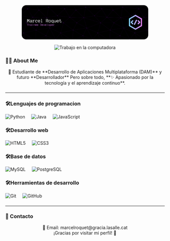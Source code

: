 <div align="center">
    <img src="github-header-banner (1).png" alt="Banner" width="400" />
</div>

<p align="center">
  <img src="https://media.tenor.com/wF5RiCnfj34AAAAM/work-computer.gif" alt="Trabajo en la computadora" width="250" />
</p>
<h3 align="left">👩‍💻  About Me</h3>


<p align="center">🚀 Estudiante de **Desarrollo de Aplicaciones Multiplataforma (DAM)** y futuro **Desarrollador** Pero sobre todo, **✨ Apasionado por la tecnología y el aprendizaje continuo**.</p>

###
---

<h3 align="left">🛠Lenguajes de programacion</h3>
<div align="left"> <img src="https://cdn.jsdelivr.net/gh/devicons/devicon/icons/python/python-original.svg" height="40" alt="Python" title="Python"/> <img width="12" /> <img src="https://cdn.jsdelivr.net/gh/devicons/devicon/icons/java/java-original.svg" height="40" alt="Java" title="Java"/> <img width="12" /> <img src="https://cdn.jsdelivr.net/gh/devicons/devicon/icons/javascript/javascript-original.svg" height="40" alt="JavaScript" title="JavaScript"/> </div>

###

<h3 align="left">🛠Desarrollo web </h3>

<div align="left"> <img src="https://cdn.jsdelivr.net/gh/devicons/devicon/icons/html5/html5-original.svg" height="40" alt="HTML5" title="HTML5"/> <img width="12" /> <img src="https://cdn.jsdelivr.net/gh/devicons/devicon/icons/css3/css3-original.svg" height="40" alt="CSS3" title="CSS3"/> </div>


###

<h3 align="left">🛠Base de datos </h3>
<div align="left"> <img src="https://cdn.jsdelivr.net/gh/devicons/devicon/icons/mysql/mysql-original.svg" height="40" alt="MySQL" title="MySQL"/> <img width="12" /> <img src="https://cdn.jsdelivr.net/gh/devicons/devicon/icons/postgresql/postgresql-original.svg" height="40" alt="PostgreSQL" title="PostgreSQL"/> </div>



###

<h3 align="left">🛠Herramientas de desarrollo</h3>
<div align="left"> <img src="https://cdn.jsdelivr.net/gh/devicons/devicon/icons/git/git-original.svg" height="40" alt="Git" title="Git"/> <img width="12" /> <img src="https://cdn.jsdelivr.net/gh/devicons/devicon/icons/github/github-original.svg" height="40" alt="GitHub" title="GitHub"/> </div>


###
---


### 💬 Contacto
<div align="center">
📧 Email: marcelroquet@gracia.lasalle.cat

</div>
<div align="center">
¡Gracias por visitar mi perfil! 🚀

</div>
